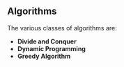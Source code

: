 ## Algorithms   
The various classes of algorithms are: 
* **Divide and Conquer**  
* **Dynamic Programming**
* **Greedy Algorithm** 